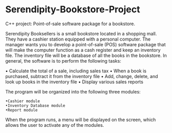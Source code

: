 # Serendipity-Bookstore-Project
C++ project: Point-of-sale software package for a bookstore.

Serendipity  Booksellers  is  a  small  bookstore  located  in  a  shopping  mall.  They  have  a  cashier station equipped with a personal computer. The manager wants you to develop a point-of-sale  (POS)  software  package  that  will  make  the  computer  function  as  a  cash  register and keep an inventory file. The inventory file will be a database of all the books in the bookstore. In general, the software is to perform the following tasks: 
  
  • Calculate the total of a sale, including sales tax 
  • When a book is purchased, subtract it from the inventory file 
  • Add, change, delete, and look up books in the inventory file 
  • Display various sales reports
  
  The program will be organized into the following three modules: 
  
    •Cashier module 
    •Inventory Database module 
    •Report module 
  
  When the program runs, a menu will be displayed on the screen, which allows the user to activate any of the modules.
